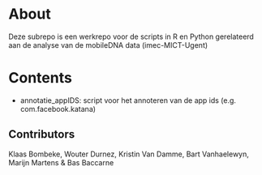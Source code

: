 # About
Deze subrepo is een werkrepo voor de scripts in R en Python gerelateerd aan de analyse van de mobileDNA data (imec-MICT-Ugent)
# Contents
* annotatie_appIDS: script voor het annoteren van de app ids (e.g. com.facebook.katana)
## Contributors
Klaas Bombeke, Wouter Durnez, Kristin Van Damme, Bart Vanhaelewyn, Marijn Martens & Bas Baccarne
